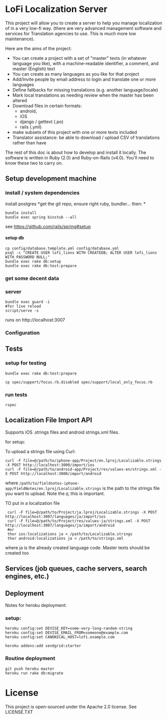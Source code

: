 # LoFi  Localization Server

This project will allow you to create a server to help you manage localization of in a very low-fi way. (there are very advanced management software and services for Translation agencies to use. This is much more low maintenance).

Here are the aims of the project:

* You can create a project with a set of "master" texts (in whatever language you like), with a machine-readable identifier, a comment, and master (English) text
* You can create as many languages as you like for that project
* Add/Invite people by email address to login and translate one or more languages
* Define fallbacks for missing translations (e.g. another language/locale)
* Mark local translations as needing review when the master has been altered
* Download files in certain formats:
    * android,
    * iOS
    * django / gettext (.po)
    * rails (.yml)
* make subsets of this project with one or more texts included
* Translator assistance: be able to download / upload CSV of translations rather than have


The rest of this doc is about how to develop and install it locally. The software is written in Ruby (2.0) and Ruby-on-Rails (v4.0). You'll need to know these two to carry on.

## Setup development machine

### install / system dependencies
install postgres
*get the git repo, ensure right ruby, bundler... then: *
```
bundle install
bundle exec spring binstub --all
```
see https://github.com/rails/spring#setup


#### setup db
```
cp config/database.template.yml config/database.yml
psql -c "CREATE USER lofi_lions WITH CREATEDB; ALTER USER lofi_lions WITH PASSWORD NULL;"
bundle exec rake db:setup
bundle exec rake db:test:prepare
```

### get some decent data

### server

```
bundle exec guard -i
#for live reload
script/serve -s
```
runs on http://localhost:3007

### Configuration


## Tests

### setup for testing
```
bundle exec rake db:test:prepare

cp spec/support/focus.rb.disabled spec/support/local_only_focus.rb
```

### run tests
```
rspec
```

## Localization File Import API

Supports iOS .strings files and android strings.xml files.

for setup:

To upload a strings file using Curl:

    curl -F file=@/path/to/iphone-app/Project/en.lproj/Localizable.strings -X POST http://localhost:3000/import/ios
    curl -F file=@/path/to/android-app/Project/res/values-en/strings.xml -X POST http://localhost:3000/import/android

where `/path/to/fieldnotes-iphone-app/FieldNotes/en.lproj/Localizable.strings` is the path to the strings file you want to upload.
Note the `@`, this is important.

TO put in a localization file

     curl -F file=@/path/to/Project/ja.lproj/Localizable.strings -X POST http://localhost:3007/languages/ja/import/ios
     curl -F file=@/path/to/Project/res/values-ja/strings.xml -X POST http://localhost:3007/languages/ja/import/android
     #or
     thor ios:localizations ja < /path/to/Localizable.strings
     thor android:localizations ja < /path/to/strings.xml


where ja is the already created language code. Master texts should be created too

## Services (job queues, cache servers, search engines, etc.)

## Deployment

Notes for heroku deployment:

### setup:

```
heroku config:set DEVISE_KEY=some-very-long-random-string
heroku config:set DEVISE_EMAIL_FROM=someone@example.com
heroku config:set CANONICAL_HOST=lofi.example.com

heroku addons:add sendgrid:starter
```

### Routine deployment

```
git push heroku master
heroku run rake db:migrate

```

# License

This project is open-sourced under the Apache 2.0 license. See LICENSE.TXT